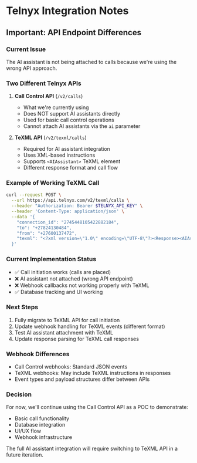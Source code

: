 # Telnyx Integration Notes

## Important: API Endpoint Differences

### Current Issue
The AI assistant is not being attached to calls because we're using the wrong API approach.

### Two Different Telnyx APIs

1. **Call Control API** (`/v2/calls`)
   - What we're currently using
   - Does NOT support AI assistants directly
   - Used for basic call control operations
   - Cannot attach AI assistants via the `ai` parameter

2. **TeXML API** (`/v2/texml/calls`)
   - Required for AI assistant integration
   - Uses XML-based instructions
   - Supports `<AIAssistant>` TeXML element
   - Different response format and call flow

### Example of Working TeXML Call
```bash
curl --request POST \
  --url https://api.telnyx.com/v2/texml/calls \
  --header "Authorization: Bearer $TELNYX_API_KEY" \
  --header 'Content-Type: application/json' \
  --data '{
    "connection_id": "2745448105422882184",
    "to": "+27824130484",
    "from": "+27600137472",
    "texml": "<?xml version=\"1.0\" encoding=\"UTF-8\"?><Response><AIAssistant assistant_id=\"assistant-ef88eaec-b5d0-47f3-90e7-3fb2a0d894cf\" /></Response>"
  }'
```

### Current Implementation Status
- ✅ Call initiation works (calls are placed)
- ❌ AI assistant not attached (wrong API endpoint)
- ❌ Webhook callbacks not working properly with TeXML
- ✅ Database tracking and UI working

### Next Steps
1. Fully migrate to TeXML API for call initiation
2. Update webhook handling for TeXML events (different format)
3. Test AI assistant attachment with TeXML
4. Update response parsing for TeXML call responses

### Webhook Differences
- Call Control webhooks: Standard JSON events
- TeXML webhooks: May include TeXML instructions in responses
- Event types and payload structures differ between APIs

### Decision
For now, we'll continue using the Call Control API as a POC to demonstrate:
- Basic call functionality
- Database integration
- UI/UX flow
- Webhook infrastructure

The full AI assistant integration will require switching to TeXML API in a future iteration.